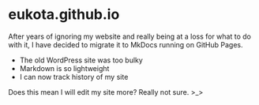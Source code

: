 # eukota.github.io

After years of ignoring my website and really being at a loss for what to do with it, I have decided to migrate it to MkDocs running on GitHub Pages.

* The old WordPress site was too bulky
* Markdown is so lightweight
* I can now track history of my site

Does this mean I will edit my site more? Really not sure. >_>
